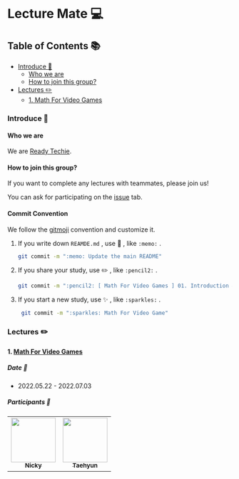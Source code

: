 # Lecture Mate :computer:

## Table of Contents :books:

- [Introduce :tada:](#introduce-tada)
  - [Who we are](#who-we-are)
  - [How to join this group?](#how-to-join-this-group)
- [Lectures :pencil2:](#lectures-pencil2)
  - [1. Math For Video Games](#1-math-for-video-games01mathforvideogamesreadmemd)

### Introduce :tada:

#### Who we are

We are [Ready Techie](https://github.com/ready-techie).

#### How to join this group?

If you want to complete any lectures with teammates, please join us!

You can ask for participating on the [issue](https://github.com/ready-techie/lecture-mate/issues) tab.

#### Commit Convention

We follow the [gitmoji](https://gitmoji.dev/) convention and customize it.

1. If you write down `REAMDE.md` , use :memo: , like `:memo:` .

   ```bash
   git commit -m ":memo: Update the main README"
   ```

2. If you share your study, use :pencil2: , like `:pencil2:` .

   ```bash
   git commit -m ":pencil2: [ Math For Video Games ] 01. Introduction & Arithmetic"
   ```

3. If you start a new study, use :sparkles: , like `:sparkles:` .

   ```bash
    git commit -m ":sparkles: Math For Video Game"
   ```

### Lectures :pencil2:

#### 1. [Math For Video Games](./01_Math_For_Video_Games/README.md)

##### Date :calendar:

- 2022.05.22 - 2022.07.03

##### Participants :raised_hands:

<table>
<tr>
    <td align="center"><a href="https://github.com/wooooooood"><img src="https://avatars.githubusercontent.com/u/40855076?v=4" width="100px;" alt=""/><br /><sub><b>Nicky</b></sub></a></td>
    <td align="center"><a href="https://weekwith.me"><img src="https://avatars.githubusercontent.com/u/63915557?v=4" width="100px;" alt=""/><br /><sub><b>Taehyun</b></sub></a></td>
  </tr>
</table>
